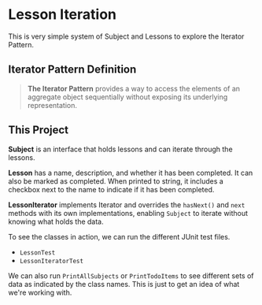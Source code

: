 # Lesson Iteration

This is very simple system of Subject and Lessons to explore the Iterator Pattern.

## Iterator Pattern Definition

> **The Iterator Pattern** provides a way to access the elements of an
> aggregate object sequentially without exposing its underlying representation.

## This Project

**Subject** is an interface that holds lessons and can iterate through the lessons.

**Lesson** has a name, description, and whether it has been completed. It can
also be marked as completed. When printed to string, it includes a checkbox
next to the name to indicate if it has been completed.

**LessonIterator** implements Iterator and overrides the `hasNext()` and
`next` methods with its own implementations, enabling `Subject` to iterate
without knowing what holds the data.

To see the classes in action, we can run the different JUnit test files.
* `LessonTest`
* `LessonIteratorTest`

We can also run `PrintAllSubjects` or `PrintTodoItems` to see different sets
of data as indicated by the class names. This is just to get an idea of 
what we're working with.
